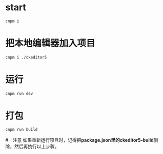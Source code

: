 # start
```sh
cnpm i
```

# 把本地编辑器加入项目
```sh
cnpm i ./ckeditor5
```

# 运行
```sh
cnpm run dev
```

# 打包
```sh
cnpm run build
```

#　注意
如果重新运行项目时，记得把**package.json里的ckeditor5-build**删除，然后再执行以上步骤。

